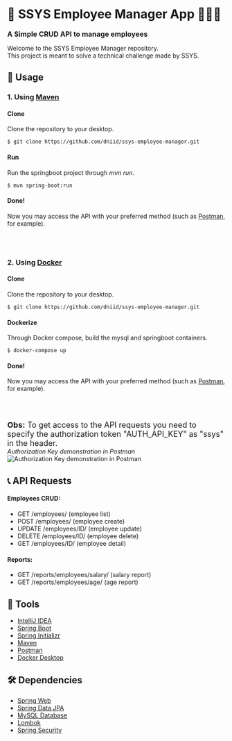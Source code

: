 # 📱 SSYS Employee Manager App 👨🏻‍💼
<font size="3">**A Simple CRUD API to manage employees**</font> 

Welcome to the SSYS Employee Manager repository.  
This project is meant to solve a technical challenge made by SSYS.

## 🔨 Usage

### 1. Using [Maven]

#### Clone
Clone the repository to your desktop.
```
$ git clone https://github.com/dniid/ssys-employee-manager.git
```

#### Run
Run the springboot project through *mvn run*.
```
$ mvn spring-boot:run
```
#### Done!
Now you may access the API with your preferred method (such as [Postman], for example).

<br><br>
### 2. Using [Docker]

#### Clone
Clone the repository to your desktop.
```
$ git clone https://github.com/dniid/ssys-employee-manager.git
```

#### Dockerize
Through Docker compose, build the mysql and springboot containers.
```
$ docker-compose up
```

#### Done!
Now you may access the API with your preferred method (such as [Postman], for example).

<br><br><br>
<font size="4">**Obs:** To get access to the API requests you need to specify the authorization token "AUTH_API_KEY" as "ssys" in the header. </font>
<br>
*Authorization Key demonstration in Postman*
<br>
![Authorization Key demonstration in Postman](https://cdn.discordapp.com/attachments/531312380559491075/992211499290464346/unknown.png "Authorization Key demonstration in Postman")
<br>
## 📞 API Requests

#### Employees CRUD:
* GET /employees/ (employee list)
* POST /employees/ (employee create)
* UPDATE /employees/ID/ (employee update)
* DELETE /employees/ID/ (employee delete)
* GET /employees/ID/ (employee detail)

#### Reports:
* GET /reports/employees/salary/ (salary report)
* GET /reports/employees/age/ (age report)

## 🧰 Tools

* [IntelliJ IDEA]
* [Spring Boot]
* [Spring Initializr]
* [Maven]
* [Postman]
* [Docker Desktop]

## 🛠 Dependencies

* [Spring Web]
* [Spring Data JPA]
* [MySQL Database]
* [Lombok]
* [Spring Security]

[IntelliJ IDEA]: https://www.jetbrains.com/idea/
[Spring Boot]: https://spring.io/projects/spring-boot
[Spring Initializr]: https://start.spring.io
[Maven]: https://maven.apache.org
[Postman]: https://www.postman.com
[Spring Web]: https://spring.io/projects/spring-ws
[Spring Data JPA]: https://spring.io/projects/spring-data-jpa
[MySQL Database]: https://www.mysql.com
[Lombok]: https://projectlombok.org
[Spring Security]: https://spring.io/projects/spring-security
[Docker Desktop]: https://www.docker.com/products/docker-desktop/
[Docker]: https://www.docker.com
